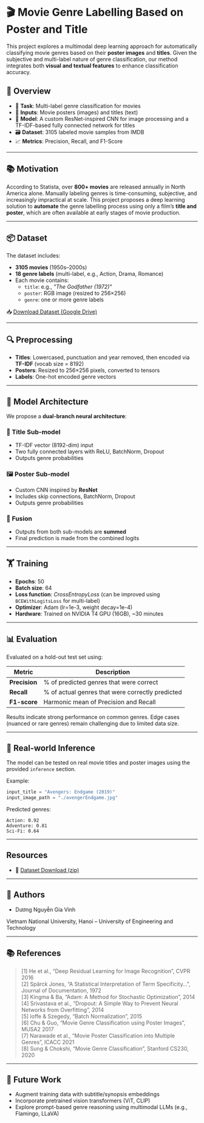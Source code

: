 
# 🎬 Movie Genre Labelling Based on Poster and Title

This project explores a multimodal deep learning approach for automatically classifying movie genres based on their **poster images** and **titles**. Given the subjective and multi-label nature of genre classification, our method integrates both **visual and textual features** to enhance classification accuracy.

## 📌 Overview

- 🎯 **Task**: Multi-label genre classification for movies
- 🧾 **Inputs**: Movie posters (images) and titles (text)
- 🧠 **Model**: A custom ResNet-inspired CNN for image processing and a TF-IDF-based fully connected network for titles
- 🗃️ **Dataset**: 3105 labeled movie samples from IMDB
- 📈 **Metrics**: Precision, Recall, and F1-Score

---

## 📚 Motivation

According to Statista, over **800+ movies** are released annually in North America alone. Manually labeling genres is time-consuming, subjective, and increasingly impractical at scale. This project proposes a deep learning solution to **automate** the genre labelling process using only a film’s **title and poster**, which are often available at early stages of movie production.

---

## 📦 Dataset

The dataset includes:

- **3105 movies** (1950s–2000s)
- **18 genre labels** (multi-label, e.g., Action, Drama, Romance)
- Each movie contains:
  - `title`: e.g., _"The Godfather (1972)"_
  - `poster`: RGB image (resized to 256×256)
  - `genre`: one or more genre labels

📥 [Download Dataset (Google Drive)](https://drive.usercontent.google.com/download?id=1hUqu1mbFeTEfBvl-7fc56fHFfCSzIktD)

---

## 🔍 Preprocessing

- **Titles**: Lowercased, punctuation and year removed, then encoded via **TF-IDF** (vocab size = 8192)
- **Posters**: Resized to 256×256 pixels, converted to tensors
- **Labels**: One-hot encoded genre vectors

---

## 🧠 Model Architecture

We propose a **dual-branch neural architecture**:

### 📝 Title Sub-model
- TF-IDF vector (8192-dim) input
- Two fully connected layers with ReLU, BatchNorm, Dropout
- Outputs genre probabilities

### 🖼️ Poster Sub-model
- Custom CNN inspired by **ResNet**
- Includes skip connections, BatchNorm, Dropout
- Outputs genre probabilities

### 🔗 Fusion
- Outputs from both sub-models are **summed**
- Final prediction is made from the combined logits

---

## 🏋️ Training

- **Epochs**: 50
- **Batch size**: 64
- **Loss function**: *CrossEntropyLoss* (can be improved using `BCEWithLogitsLoss` for multi-label)
- **Optimizer**: Adam (lr=1e-3, weight decay=1e-4)
- **Hardware**: Trained on NVIDIA T4 GPU (16GB), ~30 minutes

---

## 📊 Evaluation

Evaluated on a hold-out test set using:

| Metric    | Description |
|-----------|-------------|
| **Precision** | % of predicted genres that were correct |
| **Recall**    | % of actual genres that were correctly predicted |
| **F1-score**  | Harmonic mean of Precision and Recall |

Results indicate strong performance on common genres. Edge cases (nuanced or rare genres) remain challenging due to limited data size.

---

## 🧪 Real-world Inference

The model can be tested on real movie titles and poster images using the provided `inference` section.

Example:
```python
input_title = "Avengers: Endgame (2019)"
input_image_path = "./avengerEndgame.jpg"
```

Predicted genres:
```
Action: 0.92
Adventure: 0.81
Sci-Fi: 0.64
```

---

## Resources

- 📁 [Dataset Download (zip)](https://drive.usercontent.google.com/download?id=1hUqu1mbFeTEfBvl-7fc56fHFfCSzIktD)

---

## 🧠 Authors
 
- Dương Nguyễn Gia Vinh

Vietnam National University, Hanoi – University of Engineering and Technology  

---

## 📚 References

> [1] He et al., “Deep Residual Learning for Image Recognition”, CVPR 2016  
> [2] Spärck Jones, “A Statistical Interpretation of Term Specificity…”, Journal of Documentation, 1972  
> [3] Kingma & Ba, “Adam: A Method for Stochastic Optimization”, 2014  
> [4] Srivastava et al., “Dropout: A Simple Way to Prevent Neural Networks from Overfitting”, 2014  
> [5] Ioffe & Szegedy, “Batch Normalization”, 2015  
> [6] Chu & Guo, “Movie Genre Classification using Poster Images”, MUSA2 2017  
> [7] Narawade et al., “Movie Poster Classification into Multiple Genres”, ICACC 2021  
> [8] Sung & Chokshi, “Movie Genre Classification”, Stanford CS230, 2020

---

## 📌 Future Work

- Augment training data with subtitle/synopsis embeddings
- Incorporate pretrained vision transformers (ViT, CLIP)
- Explore prompt-based genre reasoning using multimodal LLMs (e.g., Flamingo, LLaVA)
